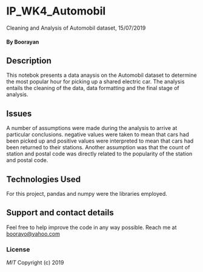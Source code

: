 # IP_WK4_Automobil
Cleaning and Analysis of Automobil dataset, 15/07/2019

#### By **Boorayan**
## Description
This notebok presents a data anaysis on the Automobil dataset to determine the most popular hour for picking up a shared electric car. The analysis entails the cleaning of the data, data formatting and the final stage of analysis.

## Issues
A number of assumptions were made during the analysis to arrive at particular conclusions. negative values were taken to mean that cars had been picked up and positive values were interpreted to mean that cars had been returned to their stations.
Another assumption was that the count of station and postal code was directly related to the popularity of the station and postal code.

## Technologies Used
For this project, pandas and numpy were the libraries employed.
## Support and contact details
Feel free to help improve the code in any way possible. Reach me at boorayo@yahoo.com
### License
*MIT*
Copyright (c) 2019
